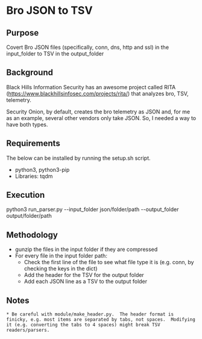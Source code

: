 # Bro JSON to TSV

## Purpose

Covert Bro JSON files (specifically, conn, dns, http and ssl) in the input_folder to TSV in the output_folder 

## Background

Black Hills Information Security has an awesome project called RITA (https://www.blackhillsinfosec.com/projects/rita/) that analyzes bro, TSV, telemetry.

Security Onion, by default, creates the bro telemetry as JSON and, for me as an example, several other vendors only take JSON.  So, I needed a way to have both types.


## Requirements

The below can be installed by running the setup.sh script.

* python3, python3-pip
* Libraries: tqdm

## Execution

python3 run_parser.py --input_folder json/folder/path --output_folder output/folder/path

## Methodology

* gunzip the files in the input folder if they are compressed
* For every file in the input folder path:
  * Check the first line of the file to see what file type it is (e.g. conn, by checking the keys in the dict)
  * Add the header for the TSV for the output folder
  * Add each JSON line as a TSV to the output folder

## Notes

    * Be careful with module/make_header.py.  The header format is finicky, e.g. most items are separated by tabs, not spaces.  Modifying it (e.g. converting the tabs to 4 spaces) might break TSV readers/parsers.

